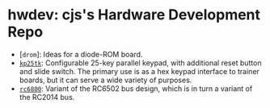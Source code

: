 hwdev: cjs's Hardware Development Repo
======================================

- [`drom`]: Ideas for a diode-ROM board.
- [`kp25tk`]: Configurable 25-key parallel keypad, with additional reset
  button and slide switch. The primary use is as a hex keypad interface to
  trainer boards, but it can serve a wide variety of purposes.
- [`rc6800`]: Variant of the RC6502 bus design, which is in turn a variant of
  the RC2014 bus.


<!-------------------------------------------------------------------->
[`kp25tk`]: ./kp25tk/
[`rc6800`]: ./rc6800/

